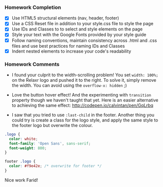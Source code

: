 ### Homework Completion

- [x] Use HTML5 structural elements (nav, header, footer)
- [x] Use a CSS Reset file in addition to your style.css file to style the page			
- [x] Use IDs and Classes to to select and style elements on the page			
- [x] Style your text with the Google Fonts provided by your style guide			
- [x] Follow naming conventions, maintain consistency across .html and .css files and use best practices for naming IDs and Classes			
- [x] Indent nested elements to increase your code's readability

### Homework Comments
- I found your culprit to the width-scrolling problem! You set `width: 100%;` on the Relaxr logo and pushed it to the right. To solve it, simply remove the width. You can avoid using the `overflow-x: hidden` ;)

- Love the button hover effect! And the experimenting with `transition` property though we haven't taught that yet. Here is an easier alternative to achieving the same effect: http://codepen.io/calvintan/pen/GqLrbq

- I saw that you tried to use `:last-child` in the footer. Another thing you could try is create a class for the logo style, and apply the same style to the footer logo but overwrite the colour.

```css
.logo {
  color: white;
  font-family: 'Open Sans', sans-serif;
  font-weight: 800;
}

footer .logo {
  color: #f9e42e; /* overwrite for footer */
}
```
Nice work Farid!
